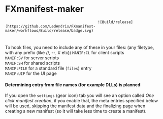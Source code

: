 # FXmanifest-maker
                                              ![Build/release](https://github.com/LedAndris/FXmanifest-maker/workflows/Build/release/badge.svg)
# 
To hook files, you need to include any of these in your files: (any filetype, with any prefix (like //, --, # etc))
`MANIF:CL` for client scripts <br>
`MANIF:SV` for server scripts <br>
`MANIF:SH` for shared scripts <br>
`MANIF:FILE` for a standard file (`files`) entry <br>
`MANIF:UIP` for the UI page <br>
#### Determining entry from file names (for example DLLs) is planned
If you open the `settings` (gear icon) tab you will see an option called *One click manifest creation*, if you enable that, the meta entries specified below will be used, skipping the manifest data and the finalizing page when creating a new manifest (so it will take less time to create a manifest).
